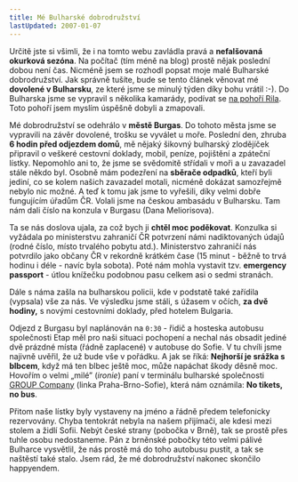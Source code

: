 ```yaml
---
title: Mé Bulharské dobrodružství
lastUpdated: 2007-01-07
---
```


Určitě jste si všimli, že i na tomto webu zavládla pravá a **nefalšovaná okurková sezóna**. Na počítač (tím méně na
blog) prostě nějak poslední dobou není čas. Nicméně jsem se rozhodl popsat moje malé Bulharské dobrodružství. Jak
správně tušíte, bude se tento článek věnovat mé **dovolené v Bulharsku**, ze které jsme se minulý týden díky bohu
vrátil :-). Do Bulharska jsme se vypravil s několika kamarády, podívat
se [na pohoří Rila](http://cs.wikipedia.org/wiki/Rila "Popis pohoří Rila"). Toto pohoří jsem myslím úspěšně dobyli a
zmapovali.

Mé dobrodružství se odehrálo v **městě Burgas**. Do tohoto města jsme se vypravili na závěr dovolené, trošku se vyválet
u moře. Poslední den, zhruba **6 hodin před odjezdem domů**, mě nějaký šikovný bulharský zlodějíček připravil o veškeré
cestovní doklady, mobil, peníze, pojištění a zpáteční lístky. Nepomohlo ani to, že jsme se svědomitě střídali v moři a u
zavazadel stále někdo byl. Osobně mám podezření na **sběrače odpadků**, kteří byli jediní, co se kolem našich zavazadel
motali, nicméně dokázat samozřejmě nebylo nic možné. A teď k tomu jak jsme to vyřešili, díky velmi dobře fungujícím
úřadům ČR. Volali jsme na českou ambasádu v Bulharsku. Tam nám dali číslo na konzula v Burgasu (Dana Meliorisova).

Ta se nás doslova ujala, za což bych ji **chtěl moc poděkovat**. Konzulka si vyžádala po ministerstvu zahraničí ČR
potvrzení námi nadiktovaných údajů (rodné číslo, místo trvalého pobytu atd.). Ministerstvo zahraničí nás potvrdilo jako
občany ČR v rekordně krátkém čase (15 minut - běžně to trvá hodinu i déle - navíc byla sobota). Poté nám mohla vystavit
tzv. **emergency passport** - útlou knížečku podobnou pasu celkem asi o sedmi stranách.

Dále s náma zašla na bulharskou policii, kde v podstatě také zařídila (vypsala) vše za nás. Ve výsledku jsme stáli, s
úžasem v očích, **za dvě hodiny,** s novými cestovními doklady, před hotelem Bulgaria.

Odjezd z Burgasu byl naplánován na `0:30` - řidič a hosteska autobusu společnosti Etap měl pro naši situaci pochopení a
nechal nás obsadit jediné dvě prázdné místa (řádně zaplacené) v autobuse do Sofie.
V tu chvíli jsme najivně uvěřil, že už bude vše v pořádku. A jak se říká: **Nejhorší je srážka s blbcem**,
když má ten blbec ještě moc, může napáchat škody děsně moc. Hovořím o velmi
„milé” (_ironie_) paní v terminálu bulharské společnosti [GROUP Company](http://www.group-ood.com/)
(linka Praha-Brno-Sofie), která nám oznámila: **No tikets, no bus**.

Přitom naše lístky byly vystaveny na jméno a řádně předem telefonicky rezervovány.
Chyba tentokrát nebyla na našem přijímači, ale kdesi mezi stolem a židlí Sofii.
Nebýt české strany (pobočka v Brně), tak se prostě přes tuhle osobu nedostaneme.
Pán z brněnské pobočky této velmi pálivé Bulharce vysvětlil, že nás prostě
má do toho autobusu pustit, a tak se naštěstí také stalo.
Jsem rád, že mé dobrodružství nakonec skončilo happyendem.
